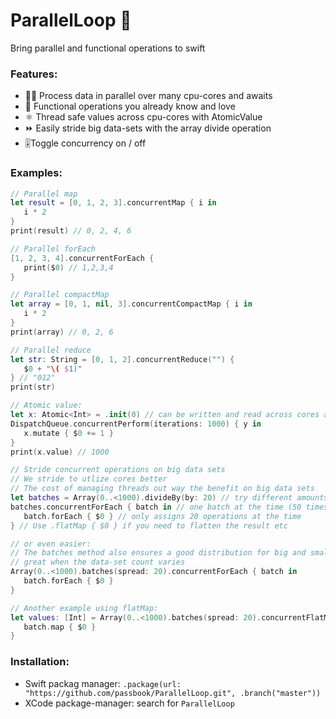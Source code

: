 # ParallelLoop 💞

Bring parallel and functional operations to swift

### Features:
- 👯‍♂️ Process data in parallel over many cpu-cores and awaits
- 💜 Functional operations you already know and love
- ⚛️ Thread safe values across cpu-cores with AtomicValue
- ⏩ Easily stride big data-sets with the array divide operation
- 🎚Toggle concurrency on / off 

### Examples:
```swift
// Parallel map
let result = [0, 1, 2, 3].concurrentMap { i in
   i * 2
}
print(result) // 0, 2, 4, 6

// Parallel forEach
[1, 2, 3, 4].concurrentForEach {
   print($0) // 1,2,3,4
}

// Parallel compactMap
let array = [0, 1, nil, 3].concurrentCompactMap { i in
   i * 2
}
print(array) // 0, 2, 6

// Parallel reduce
let str: String = [0, 1, 2].concurrentReduce("") {
   $0 + "\( $1)"
} // "012"
print(str)

// Atomic value:
let x: Atomic<Int> = .init(0) // can be written and read across cores and threads
DispatchQueue.concurrentPerform(iterations: 1000) { y in
   x.mutate { $0 += 1 }
}
print(x.value) // 1000

// Stride concurrent operations on big data sets
// We stride to utlize cores better
// The cost of managing threads out way the benefit on big data sets
let batches = Array(0..<1000).divideBy(by: 20) // try different amounts
batches.concurrentForEach { batch in // one batch at the time (50 times), avoids cpu admin overhead
   batch.forEach { $0 } // only assigns 20 operations at the time
} // Use .flatMap { $0 } if you need to flatten the result etc

// or even easier:
// The batches method also ensures a good distribution for big and small data sets
// great when the data-set count varies
Array(0..<1000).batches(spread: 20).concurrentForEach { batch in
   batch.forEach { $0 }
}

// Another example using flatMap:
let values: [Int] = Array(0..<1000).batches(spread: 20).concurrentFlatMap { batch in
   batch.map { $0 }
}
```

### Installation:
- Swift packag manager: `.package(url: "https://github.com/passbook/ParallelLoop.git", .branch("master"))`
- XCode package-manager: search for `ParallelLoop`
